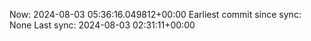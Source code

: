 Now: 2024-08-03 05:36:16.049812+00:00 Earliest commit since sync: None Last sync: 2024-08-03 02:31:11+00:00
